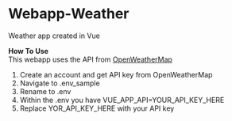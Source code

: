 # Webapp-Weather
Weather app created in Vue

**How To Use**
<br>This webapp uses the API from [OpenWeatherMap](https://openweathermap.org/)
1. Create an account and get API key from OpenWeatherMap
2. Navigate to .env_sample
3. Rename to .env
4. Within the .env you have VUE_APP_API=YOUR_API_KEY_HERE
5. Replace YOR_API_KEY_HERE with your API key

